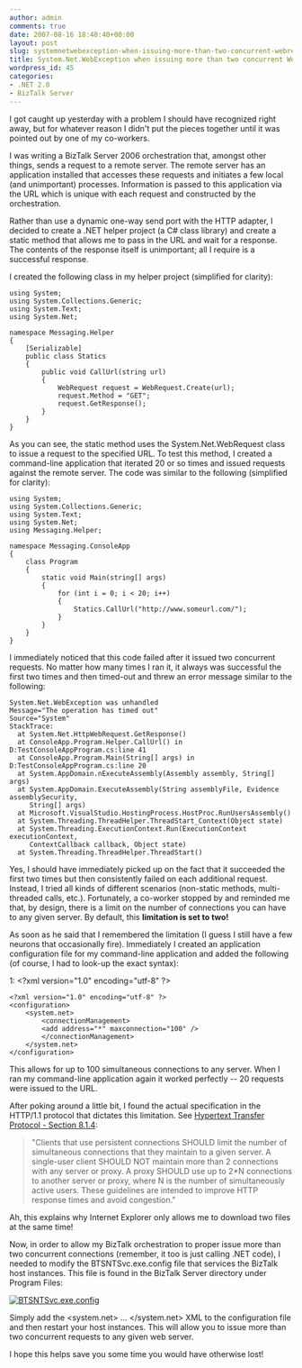 ```yaml
---
author: admin
comments: true
date: 2007-08-16 18:40:40+00:00
layout: post
slug: systemnetwebexception-when-issuing-more-than-two-concurrent-webrequests
title: System.Net.WebException when issuing more than two concurrent WebRequest's
wordpress_id: 45
categories:
- .NET 2.0
- BizTalk Server
---
```


I got caught up yesterday with a problem I should have recognized right away, but for whatever reason I didn't put the pieces together until it was pointed out by one of my co-workers.

I was writing a BizTalk Server 2006 orchestration that, amongst other things, sends a request to a remote server. The remote server has an application installed that accesses these requests and initiates a few local (and unimportant) processes. Information is passed to this application via the URL which is unique with each request and constructed by the orchestration.

Rather than use a dynamic one-way send port with the HTTP adapter, I decided to create a .NET helper project (a C# class library) and create a static method that allows me to pass in the URL and wait for a response. The contents of the response itself is unimportant; all I require is a successful response.

I created the following class in my helper project (simplified for clarity):

	using System;
	using System.Collections.Generic; 
	using System.Text; 
	using System.Net; 
	
	namespace Messaging.Helper 
	{
		[Serializable] 
		public class Statics 
		{
			public void CallUrl(string url)
			{
				WebRequest request = WebRequest.Create(url);
				request.Method = "GET";
				request.GetResponse();
			}
		}
	}

As you can see, the static method uses the System.Net.WebRequest class to issue a request to the specified URL. To test this method, I created a command-line application that iterated 20 or so times and issued requests against the remote server. The code was similar to the following (simplified for clarity):

	using System;
	using System.Collections.Generic;
	using System.Text;
	using System.Net;
	using Messaging.Helper;
	
	namespace Messaging.ConsoleApp
	{
		class Program
		{
			static void Main(string[] args)
			{
				for (int i = 0; i < 20; i++)
				{
					Statics.CallUrl("http://www.someurl.com/");
				}
			}
		}
	}

I immediately noticed that this code failed after it issued two concurrent requests. No matter how many times I ran it, it always was successful the first two times and then timed-out and threw an error message similar to the following:

    System.Net.WebException was unhandled
    Message="The operation has timed out"
    Source="System"
    StackTrace:
      at System.Net.HttpWebRequest.GetResponse()
      at ConsoleApp.Program.Helper.CallUrl() in D:TestConsoleAppProgram.cs:line 41
      at ConsoleApp.Program.Main(String[] args) in D:TestConsoleAppProgram.cs:line 20
      at System.AppDomain.nExecuteAssembly(Assembly assembly, String[] args)
      at System.AppDomain.ExecuteAssembly(String assemblyFile, Evidence assemblySecurity,
         String[] args)
      at Microsoft.VisualStudio.HostingProcess.HostProc.RunUsersAssembly()
      at System.Threading.ThreadHelper.ThreadStart_Context(Object state)
      at System.Threading.ExecutionContext.Run(ExecutionContext executionContext,
         ContextCallback callback, Object state)
      at System.Threading.ThreadHelper.ThreadStart()

Yes, I should have immediately picked up on the fact that it succeeded the first two times but then consistently failed on each additional request. Instead, I tried all kinds of different scenarios (non-static methods, multi-threaded calls, etc.). Fortunately, a co-worker stopped by and reminded me that, by design, there is a limit on the number of connections you can have to any given server. By default, this **limitation is set to two!**

As soon as he said that I remembered the limitation (I guess I still have a few neurons that occasionally fire). Immediately I created an application configuration file for my command-line application and added the following (of course, I had to look-up the exact syntax):

<span class="lnum">   1:  </span><span class="kwrd"><?</span><span class="html">xml</span> <span class="attr">version</span><span class="kwrd">="1.0"</span> <span class="attr">encoding</span><span class="kwrd">="utf-8"</span> ?<span class="kwrd">></span>

	<?xml version="1.0" encoding="utf-8" ?>
	<configuration>
		<system.net>
			<connectionManagement>
			<add address="*" maxconnection="100" />
			</connectionManagement>
		</system.net>
	</configuration>

This allows for up to 100 simultaneous connections to any server. When I ran my command-line application again it worked perfectly -- 20 requests were issued to the URL.

After poking around a little bit, I found the actual specification in the HTTP/1.1 protocol that dictates this limitation. See [Hypertext Transfer Protocol - Section 8.1.4](http://www.w3.org/Protocols/rfc2616/rfc2616-sec8.html#sec8.1.4):


> "Clients that use persistent connections SHOULD limit the number of simultaneous connections that they maintain to a given server. A single-user client SHOULD NOT maintain more than 2 connections with any server or proxy. A proxy SHOULD use up to 2*N connections to another server or proxy, where N is the number of simultaneously active users. These guidelines are intended to improve HTTP response times and avoid congestion."

Ah, this explains why Internet Explorer only allows me to download two files at the same time!

Now, in order to allow my BizTalk orchestration to proper issue more than two concurrent connections (remember, it too is just calling .NET code), I needed to modify the BTSNTSvc.exe.config file that services the BizTalk host instances. This file is found in the BizTalk Server directory under Program Files:

[![BTSNTSvc.exe.config](https://wadewegner.blob.core.windows.net/wordpress/content/binary/WindowsLiveWriter/e8c3b063ce21_A687/image_thumb.png)](https://wadewegner.blob.core.windows.net/wordpress/content/binary/WindowsLiveWriter/e8c3b063ce21_A687/image.png)

Simply add the <system.net> ... </system.net> XML to the configuration file and then restart your host instances. This will allow you to issue more than two concurrent requests to any given web server.

I hope this helps save you some time you would have otherwise lost!